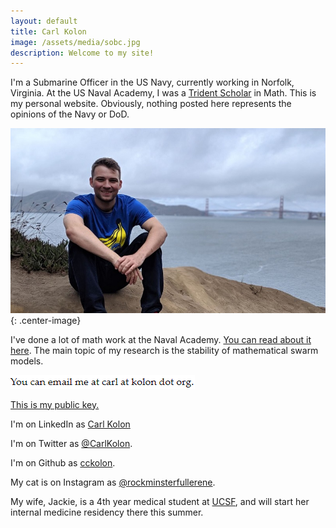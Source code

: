 ```yaml
---
layout: default
title: Carl Kolon
image: /assets/media/sobc.jpg
description: Welcome to my site!
---
```


I'm a Submarine Officer in the US Navy, currently working in Norfolk, Virginia. At the US Naval Academy, I was a [Trident Scholar](https://www.usna.edu/TridentProgram/index.php) in Math. This is my personal website. Obviously, nothing posted here represents the opinions of the Navy or DoD.

![In San Francisco](/assets/media/goldengate.jpg){: .center-image}

I've done a lot of math work at the Naval Academy. [You can read about it here](research.html). The main topic of my research is the stability of mathematical swarm models.

![contact](assets/media/contact.png)

[This is my public key.](assets/media/publickey.asc)

I'm on LinkedIn as [Carl Kolon](https://www.linkedin.com/in/carl-kolon-18243a209)

I'm on Twitter as [@CarlKolon](https://twitter.com/CarlKolon).

I'm on Github as [cckolon](https://github.com/cckolon).

My cat is on Instagram as [@rockminsterfullerene](https://www.instagram.com/rockminsterfullerene/).

My wife, Jackie, is a 4th year medical student at [UCSF](https://www.ucsf.edu/), and will start her internal medicine residency there this summer.
